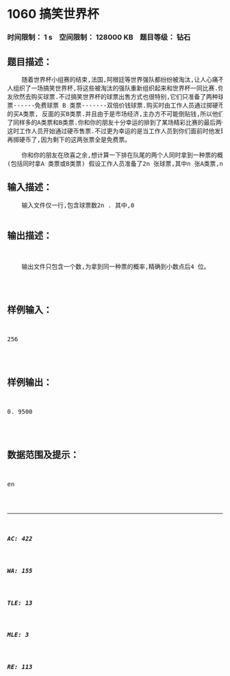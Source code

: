 # 1060 搞笑世界杯   
### 时间限制： 1 s&nbsp;&nbsp;&nbsp;&nbsp;空间限制： 128000 KB&nbsp;&nbsp;&nbsp;&nbsp;题目等级： 钻石  
## 题目描述：  

<pre>
    随着世界杯小组赛的结束,法国,阿根廷等世界强队都纷纷被淘汰,让人心痛不已. 于是有
人组织了一场搞笑世界杯,将这些被淘汰的强队重新组织起来和世界杯一同比赛.你和你的朋
友欣然去购买球票.不过搞笑世界杯的球票出售方式也很特别,它们只准备了两种球票.A 类
票------免费球票 B 类票-------双倍价钱球票.购买时由工作人员通过掷硬币决定,投到正面
的买A类票, 反面的买B类票.并且由于是市场经济,主办方不可能倒贴钱,所以他们总是准备
了同样多的A类票和B类票.你和你的朋友十分幸运的排到了某场精彩比赛的最后两个位置.
这时工作人员开始通过硬币售票.不过更为幸运的是当工作人员到你们面前时他发现已无需
再掷硬币了,因为剩下的这两张票全是免费票。
 
    你和你的朋友在欣喜之余,想计算一下排在队尾的两个人同时拿到一种票的概率是多少
(包括同时拿A 类票或B类票) 假设工作人员准备了2n 张球票,其中n 张A类票,n 张B类票,并且排在队伍中的人每人必须且只能买一张球票(不管掷到的是该买A 还是该买B).
</pre>
  
  
## 输入描述：  

<pre>
    输入文件仅一行,包含球票数2n . 其中,0<n<=1250 ，n 为整数。
</pre>
  
  
## 输出描述：  

<pre>
    输出文件只包含一个数,为拿到同一种票的概率,精确到小数点后4 位。
</pre>
  
  
## 样例输入：  

<pre>
256
</pre>
  
  
## 样例输出：  

<pre>
0. 9500
</pre>
  
  
## 数据范围及提示：  

<pre>
en
</pre>
  
  
***  

##### AC: 422  
##### WA: 155  
##### TLE: 13  
##### MLE: 3  
##### RE: 113  

